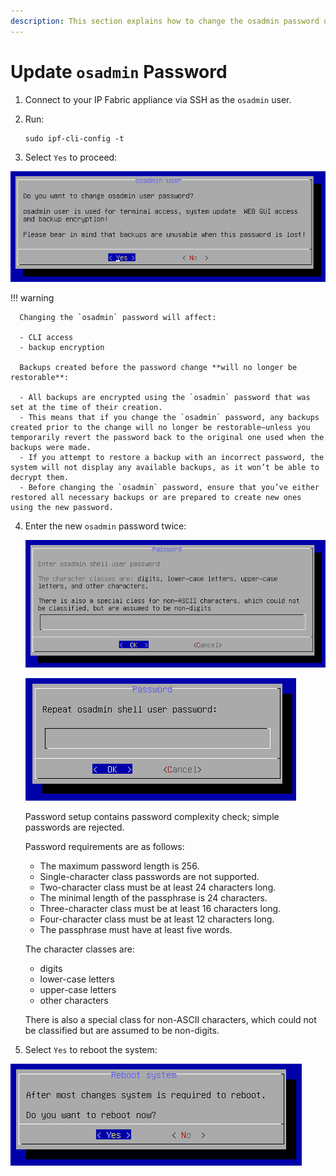 ```yaml
---
description: This section explains how to change the osadmin password using IPF CLI Config.
---
```


# Update `osadmin` Password

1. Connect to your IP Fabric appliance via SSH as the `osadmin` user.

2. Run:

   ```shell
   sudo ipf-cli-config -t
   ```

3. Select `Yes` to proceed:

  ![Do you want to change osadmin user password?](osadmin_password_change2.png)

  !!! warning

      Changing the `osadmin` password will affect:

      - CLI access
      - backup encryption

      Backups created before the password change **will no longer be restorable**:

      - All backups are encrypted using the `osadmin` password that was set at the time of their creation.
      - This means that if you change the `osadmin` password, any backups created prior to the change will no longer be restorable—unless you temporarily revert the password back to the original one used when the backups were made.
      - If you attempt to restore a backup with an incorrect password, the system will not display any available backups, as it won’t be able to decrypt them.
      - Before changing the `osadmin` password, ensure that you’ve either restored all necessary backups or are prepared to create new ones using the new password.

4. Enter the new `osadmin` password twice:

   ![Enter osadmin shell user password](osadmin_password_change3.png)

   ![Repeat osadmin user password](osadmin_password_change4.png)

   Password setup contains password complexity check; simple passwords are
   rejected.

   Password requirements are as follows:

   - The maximum password length is 256.
   - Single-character class passwords are not supported.
   - Two-character class must be at least 24 characters long.
   - The minimal length of the passphrase is 24 characters.
   - Three-character class must be at least 16 characters long.
   - Four-character class must be at least 12 characters long.
   - The passphrase must have at least five words.

   The character classes are:

   - digits
   - lower-case letters
   - upper-case letters
   - other characters

   There is also a special class for non-ASCII characters, which could not be 
   classified but are assumed to be non-digits.

5. Select `Yes` to reboot the system:

  ![Reboot system](reboot.png)
